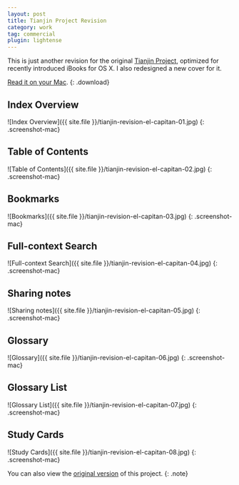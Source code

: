 ```yaml
---
layout: post
title: Tianjin Project Revision
category: work
tag: commercial
plugin: lightense
---
```


This is just another revision for the original [Tianjin Project](/work/tianjin-project/), optimized for recently introduced iBooks for OS X. I also redesigned a new cover for it.

[Read it on your Mac](https://itunes.apple.com/us/book/tianjin/id1050471618?mt=13).
{: .download}

## Index Overview
![Index Overview]({{ site.file }}/tianjin-revision-el-capitan-01.jpg)
{: .screenshot-mac}

## Table of Contents
![Table of Contents]({{ site.file }}/tianjin-revision-el-capitan-02.jpg)
{: .screenshot-mac}

## Bookmarks
![Bookmarks]({{ site.file }}/tianjin-revision-el-capitan-03.jpg)
{: .screenshot-mac}

## Full-context Search
![Full-context Search]({{ site.file }}/tianjin-revision-el-capitan-04.jpg)
{: .screenshot-mac}

## Sharing notes
![Sharing notes]({{ site.file }}/tianjin-revision-el-capitan-05.jpg)
{: .screenshot-mac}

## Glossary
![Glossary]({{ site.file }}/tianjin-revision-el-capitan-06.jpg)
{: .screenshot-mac}

## Glossary List
![Glossary List]({{ site.file }}/tianjin-revision-el-capitan-07.jpg)
{: .screenshot-mac}

## Study Cards
![Study Cards]({{ site.file }}/tianjin-revision-el-capitan-08.jpg)
{: .screenshot-mac}

You can also view the [original version](/work/tianjin-project/) of this project.
{: .note}
